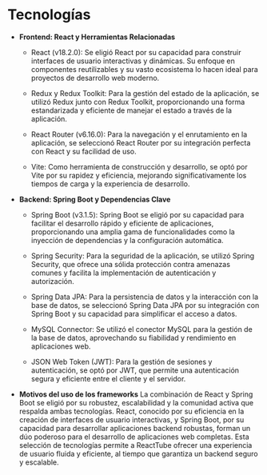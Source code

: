 # Tecnologías
- **Frontend: React y Herramientas Relacionadas**

    - React (v18.2.0): Se eligió React por su capacidad para construir interfaces de usuario interactivas y dinámicas. Su enfoque en componentes reutilizables y su vasto ecosistema lo hacen ideal para proyectos de desarrollo web moderno.

    - Redux y Redux Toolkit: Para la gestión del estado de la aplicación, se utilizó Redux junto con Redux Toolkit, proporcionando una forma estandarizada y eficiente de manejar el estado a través de la aplicación.

    - React Router (v6.16.0): Para la navegación y el enrutamiento en la aplicación, se seleccionó React Router por su integración perfecta con React y su facilidad de uso.

    - Vite: Como herramienta de construcción y desarrollo, se optó por Vite por su rapidez y eficiencia, mejorando significativamente los tiempos de carga y la experiencia de desarrollo.

- **Backend: Spring Boot y Dependencias Clave**

    - Spring Boot (v3.1.5): Spring Boot se eligió por su capacidad para facilitar el desarrollo rápido y eficiente de aplicaciones, proporcionando una amplia gama de funcionalidades como la inyección de dependencias y la configuración automática.

    - Spring Security: Para la seguridad de la aplicación, se utilizó Spring Security, que ofrece una sólida protección contra amenazas comunes y facilita la implementación de autenticación y autorización.

    - Spring Data JPA: Para la persistencia de datos y la interacción con la base de datos, se seleccionó Spring Data JPA por su integración con Spring Boot y su capacidad para simplificar el acceso a datos.

    - MySQL Connector: Se utilizó el conector MySQL para la gestión de la base de datos, aprovechando su fiabilidad y rendimiento en aplicaciones web.

    - JSON Web Token (JWT): Para la gestión de sesiones y autenticación, se optó por JWT, que permite una autenticación segura y eficiente entre el cliente y el servidor.

- **Motivos del uso de los frameworks**
La combinación de React y Spring Boot se eligió por su robustez, escalabilidad y la comunidad activa que respalda ambas tecnologías. React, conocido por su eficiencia en la creación de interfaces de usuario interactivas, y Spring Boot, por su capacidad para desarrollar aplicaciones backend robustas, forman un dúo poderoso para el desarrollo de aplicaciones web completas. Esta selección de tecnologías permite a ReactTube ofrecer una experiencia de usuario fluida y eficiente, al tiempo que garantiza un backend seguro y escalable.
